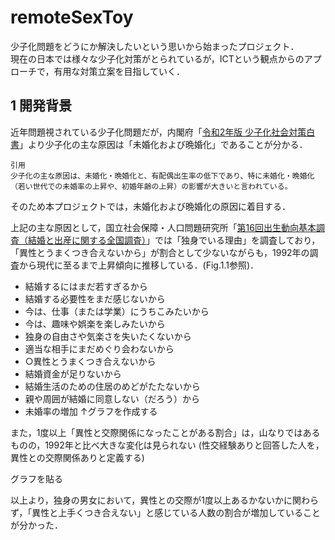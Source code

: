# remoteSexToy  

少子化問題をどうにか解決したいという思いから始まったプロジェクト．  
現在の日本では様々な少子化対策がとられているが，ICTという観点からのアプローチで，有用な対策立案を目指していく．  

## 1 開発背景  

近年問題視されている少子化問題だが，内閣府「[令和2年版 少子化社会対策白書](https://www8.cao.go.jp/shoushi/shoushika/whitepaper/measures/w-2020/r02webhonpen/html/b1_s2-2-3.html)」より少子化の主な原因は「未婚化および晩婚化」であることが分かる． 

```
引用
少子化の主な原因は、未婚化・晩婚化と、有配偶出生率の低下であり、特に未婚化・晩婚化（若い世代での未婚率の上昇や、初婚年齢の上昇）の影響が大きいと言われている。
```  

そのため本プロジェクトでは，未婚化および晩婚化の原因に着目する．  

上記の主な原因として，国立社会保障・人口問題研究所「[第16回出生動向基本調査（結婚と出産に関する全国調査）](https://www.ipss.go.jp/ps-doukou/j/doukou16/doukou16_gaiyo.asp)」では「独身でいる理由」を調査しており，「異性とうまくつき合えないから」が割合として少ないながらも，1992年の調査から現代に至るまで上昇傾向に推移している．(Fig.1.1参照)．  

* 結婚するにはまだ若すぎるから
* 結婚する必要性をまだ感じないから
* 今は、仕事（または学業）にうちこみたいから
* 今は、趣味や娯楽を楽しみたいから
* 独身の自由さや気楽さを失いたくないから
* 適当な相手にまだめぐり会わないから
* ○異性とうまくつき合えないから
* 結婚資金が足りないから
* 結婚生活のための住居のめどがたたないから
* 親や周囲が結婚に同意しない（だろう）から
* 未婚率の増加
↑グラフを作成する  

また，1度以上「異性と交際関係になったことがある割合」は，山なりではあるものの，1992年と比べ大きな変化は見られない
(性交経験ありと回答した人を，異性との交際関係ありと定義する)

グラフを貼る

以上より，独身の男女において，異性との交際が1度以上あるかないかに関わらず，「異性と上手くつき合えない」と感じている人数の割合が増加していることが分かった．

